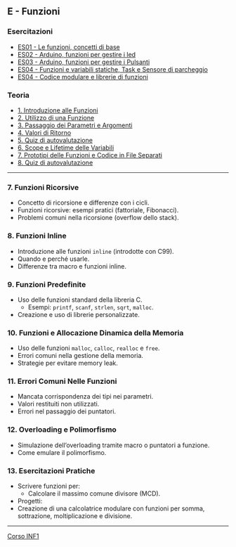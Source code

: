 ## E - Funzioni

### Esercitazioni
- [ES01 - Le funzioni, concetti di base](<https://docs.google.com/presentation/d/1AKudP8S_5mwF22ilX9c1kxCJoZjkRybj6_PfXJ6Jvjw/edit?usp=sharing>)
- [ES02 - Arduino, funzioni per gestire i led](<https://docs.google.com/presentation/d/1BF5V-1GtmRL5geULzTgPV9HuGldmetlec9QDUNO8c6s/edit?usp=sharings>)
- [ES03 - Arduino, funzioni per gestire i Pulsanti](<>)
- [ES04 - Funzioni e variabili statiche, Task e Sensore di parcheggio](<>)
- [ES04 - Codice modulare e librerie di funzioni](<>)

### Teoria

- [1. Introduzione alle Funzioni](<01. Introduzione alle Funzioni.md>)
- [2. Utilizzo di una Funzione](<02. Utilizzo di una Funzione.md>)
- [3. Passaggio dei Parametri e Argomenti](<03. Passaggio dei Parametri e Argomenti.md>)
- [4. Valori di Ritorno](<04. Valori di Ritorno.md>)
- [5. Quiz di autovalutazione](<05. Quiz di autovalutazione.md>)
- [6. Scope e Lifetime delle Variabili](<05. Scope e Lifetime delle Variabili.md>)
- [7. Prototipi delle Funzioni e Codice in File Separati](<06. Prototipi delle Funzioni e Codice in File Separati.md>)
- [8. Quiz di autovalutazione](<08. Quiz di autovalutazione.md>)

---

### **7. Funzioni Ricorsive**
- Concetto di ricorsione e differenze con i cicli.
- Funzioni ricorsive: esempi pratici (fattoriale, Fibonacci).
- Problemi comuni nella ricorsione (overflow dello stack).
### **8. Funzioni Inline**
- Introduzione alle funzioni `inline` (introdotte con C99).
- Quando e perché usarle.
- Differenze tra macro e funzioni inline.
### **9. Funzioni Predefinite**
- Uso delle funzioni standard della libreria C.
  - Esempi: `printf`, `scanf`, `strlen`, `sqrt`, `malloc`.
- Creazione e uso di librerie personalizzate.
### **10. Funzioni e Allocazione Dinamica della Memoria**
- Uso delle funzioni `malloc`, `calloc`, `realloc` e `free`.
- Errori comuni nella gestione della memoria.
- Strategie per evitare memory leak.
### **11. Errori Comuni Nelle Funzioni**
- Mancata corrispondenza dei tipi nei parametri.
- Valori restituiti non utilizzati.
- Errori nel passaggio dei puntatori.
### **12. Overloading e Polimorfismo**
- Simulazione dell’overloading tramite macro o puntatori a funzione.
- Come emulare il polimorfismo.
### **13. Esercitazioni Pratiche**
- Scrivere funzioni per:
  - Calcolare il massimo comune divisore (MCD).
 - Progetti:
  - Creazione di una calcolatrice modulare con funzioni per somma, sottrazione, moltiplicazione e divisione.
 
---
[Corso INF1](../README.md)